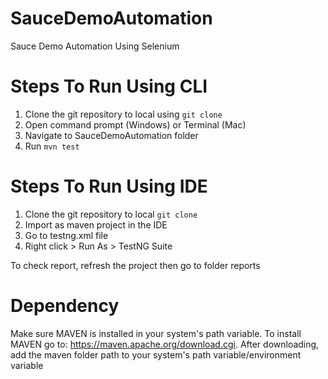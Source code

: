 # SauceDemoAutomation
Sauce Demo Automation Using Selenium

# Steps To Run Using CLI
1. Clone the git repository to local using `git clone`
2. Open command prompt (Windows) or Terminal (Mac)
3. Navigate to SauceDemoAutomation folder
4. Run `mvn test`

# Steps To Run Using IDE
1. Clone the git repository to local `git clone`
2. Import as maven project in the IDE
3. Go to testng.xml file
4. Right click > Run As >  TestNG Suite

To check report, refresh the project then go to folder reports

# Dependency
Make sure MAVEN is installed in your system's path variable. 
To install MAVEN go to: https://maven.apache.org/download.cgi. After downloading, add the maven folder path to your system's path variable/environment variable




